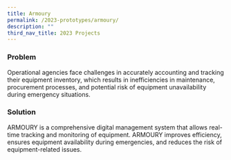 ```yaml
---
title: Armoury
permalink: /2023-prototypes/armoury/
description: ""
third_nav_title: 2023 Projects
---
```


### Problem
Operational agencies face challenges in accurately accounting and tracking their equipment inventory, which results in inefficiencies in maintenance, procurement processes, and potential risk of equipment unavailability during emergency situations.

### Solution
ARMOURY is a comprehensive digital management system that allows real-time tracking and monitoring of equipment. ARMOURY improves efficiency, ensures equipment availability during emergencies, and reduces the risk of equipment-related issues.